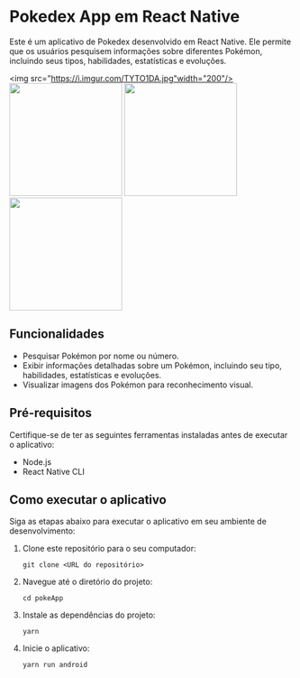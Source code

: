 # Pokedex App em React Native

Este é um aplicativo de Pokedex desenvolvido em React Native. Ele permite que os usuários pesquisem informações sobre diferentes Pokémon, incluindo seus tipos, habilidades, estatísticas e evoluções.

<img src="https://i.imgur.com/TYTO1DA.jpg"width="200"/>
<img src="https://i.imgur.com/4yPxAsy.jpg"  width="200"/>
<img src="https://i.imgur.com/AhjSxYG.jpg"  width="200"/>
<img src="https://i.imgur.com/Yn1jdET.jpg"  width="200"/>


## Funcionalidades

- Pesquisar Pokémon por nome ou número.
- Exibir informações detalhadas sobre um Pokémon, incluindo seu tipo, habilidades, estatísticas e evoluções.
- Visualizar imagens dos Pokémon para reconhecimento visual.

## Pré-requisitos

Certifique-se de ter as seguintes ferramentas instaladas antes de executar o aplicativo:

- Node.js
- React Native CLI

## Como executar o aplicativo

Siga as etapas abaixo para executar o aplicativo em seu ambiente de desenvolvimento:

1. Clone este repositório para o seu computador:

   ```
   git clone <URL do repositório>
   ```

2. Navegue até o diretório do projeto:

   ```
   cd pokeApp
   ```

3. Instale as dependências do projeto:

   ```
   yarn
   ```

4. Inicie o aplicativo:

   ```
   yarn run android
   ```
